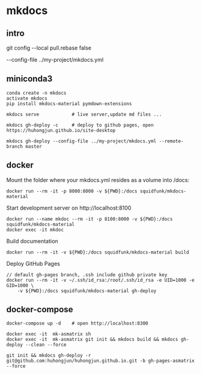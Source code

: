 # mkdocs

## intro

git config --local pull.rebase false

--config-file ../my-project/mkdocs.yml

## miniconda3

    conda create -n mkdocs
    activate mkdocs
    pip install mkdocs-material pymdown-extensions
    
    mkdocs serve            # live server,update md files ...

    mkdocs gh-deploy -c     # deploy to github pages, open https://huhongjun.github.io/site-desktop

    mkdocs gh-deploy --config-file ../my-project/mkdocs.yml --remote-branch master

## docker

Mount the folder where your mkdocs.yml resides as a volume into /docs:

    docker run --rm -it -p 8000:8000 -v ${PWD}:/docs squidfunk/mkdocs-material

Start development server on http://localhost:8100

    docker run --name mkdoc --rm -it -p 8100:8000 -v ${PWD}:/docs squidfunk/mkdocs-material
    docker exec -it mkdoc

Build documentation

    docker run --rm -it -v ${PWD}:/docs squidfunk/mkdocs-material build

Deploy GitHub Pages

    // default gh-pages branch, .ssh include github private key
    docker run --rm -it -v ~/.ssh/id_rsa:/root/.ssh/id_rsa -e UID=1000 -e GID=1000 \
        -v ${PWD}:/docs squidfunk/mkdocs-material gh-deploy

## docker-compose

    docker-compose up -d    # open http://localhost:8300

    docker exec -it  mk-asmatrix sh
    docker exec -it  mk-asmatrix git init && mkdocs build && mkdocs gh-deploy --clean --force

    git init && mkdocs gh-deploy -r git@github.com:huhongjun/huhongjun.github.io.git -b gh-pages-asmatrix --force